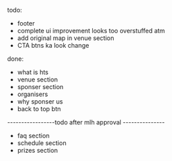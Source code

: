 todo:

- footer
- complete ui improvement looks too overstuffed atm
- add original map in venue section
- CTA btns ka look change

done:

- what is hts
- venue section
- sponser section
- organisers
- why sponser us
- back to top btn

-----------------todo after mlh approval ---------------

- faq section
- schedule section
- prizes section
